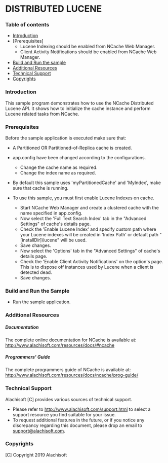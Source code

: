 # DISTRIBUTED LUCENE

### Table of contents

* [Introduction](#introduction)
* [Prerequisites]
	- Lucene Indexing should be enabled from NCache Web Manager.
	- Client Activity Notifications should be enabled from NCache Web Manager.
* [Build and Run the sample](#build-and-run-the-sample)
* [Additional Resources](#additional-resources)
* [Technical Support](#technical-support)
* [Copyrights](#copyrights)

### Introduction

This sample program demonstrates how to use the NCache Distributed Lucene API. 
It shows how to initialize the cache instance and perform Lucene related tasks from NCache.

### Prerequisites

Before the sample application is executed make sure that:

- A Partitioned OR Partitioned-of-Replica cache is created.
- app.config have been changed according to the configurations. 
	- Change the cache name as required.
	- Change the index name as required.
- By default this sample uses 'myPartitionedCache' and 'MyIndex', make sure that cache is running.

- To use this sample, you must first enable Lucene Indexes on cache. 
	- Start NCache Web Manager and create a clustered cache with the name specified in app.config. 
	- Now select the 'Full Text Search Index' tab in the "Advanced Settings" of cache's details page.
	- Check the 'Enable Lucene Index' and specify custom path where your Lucene indexes will be created in 'Index Path' or default path "[installDir]\lucene" will be used. 
	- Save changes.
	- Now select the 'Options' tab in the "Advanced Settings" of cache's details page. 
	- Check the 'Enable Client Activity Notifications' on the option's page. This is to dispose off instances used by Lucene when a client is detected dead. 
	- Save changes. 

### Build and Run the Sample
    
- Run the sample application.

### Additional Resources

##### Documentation
The complete online documentation for NCache is available at:
http://www.alachisoft.com/resources/docs/#ncache

##### Programmers' Guide
The complete programmers guide of NCache is available at:
http://www.alachisoft.com/resources/docs/ncache/prog-guide/

### Technical Support

Alachisoft [C] provides various sources of technical support. 

- Please refer to http://www.alachisoft.com/support.html to select a support resource you find suitable for your issue.
- To request additional features in the future, or if you notice any discrepancy regarding this document, please drop an email to [support@alachisoft.com](mailto:support@alachisoft.com).

### Copyrights

[C] Copyright 2019 Alachisoft 